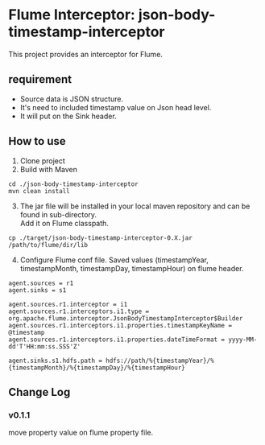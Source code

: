 # Flume Interceptor: json-body-timestamp-interceptor

This project provides an interceptor for Flume.

## requirement
  - Source data is JSON structure.
  - It's need to included timestamp value on Json head level.
  - It will put on the Sink header.

## How to use
1. Clone project
2. Build with Maven
```
cd ./json-body-timestamp-interceptor
mvn clean install
```

3. The jar file will be installed in your local maven repository and can be found in sub-directory.  
Add it on Flume classpath.
```
cp ./target/json-body-timestamp-interceptor-0.X.jar /path/to/flume/dir/lib
```

4. Configure Flume conf file.
Saved values (timestampYear, timestampMonth, timestampDay, timestampHour) on flume header.

```properties
agent.sources = r1
agent.sinks = s1

agent.sources.r1.interceptor = i1
agent.sources.r1.interceptors.i1.type = org.apache.flume.interceptor.JsonBodyTimestampInterceptor$Builder
agent.sources.r1.interceptors.i1.properties.timestampKeyName = @timestamp
agent.sources.r1.interceptors.i1.properties.dateTimeFormat = yyyy-MM-dd'T'HH:mm:ss.SSS'Z'

agent.sinks.s1.hdfs.path = hdfs://path/%{timestampYear}/%{timestampMonth}/%{timestampDay}/%{timestampHour}
```

## Change Log
### v0.1.1
move property value on flume property file.
